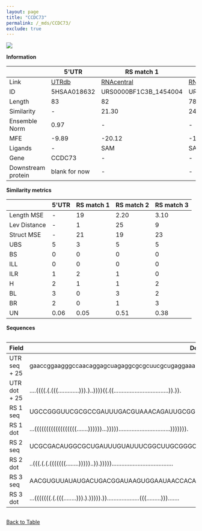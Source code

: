 ```yaml
---
layout: page
title: "CCDC73"
permalink: /_mds/CCDC73/
exclude: true
---
```




![](../../alns_9.28.22/aln_5HSAA018632_0.995.png?raw=true)


**Information**

| | 5'UTR       | RS match 1   | RS match 2  | RS match 3 |
| ---- | ----------- | ----------- | ----------- | ----------- |
| Link | <a href="http://utrdb.ba.itb.cnr.it/getutr/5HSAA018632/1" target="_blank" rel="noopener noreferrer">UTRdb</a>   | <a href="https://rnacentral.org/rna/URS0000BF1C3B/1454004" target="_blank" rel="noopener noreferrer">RNAcentral</a>     |<a href="https://rnacentral.org/rna/URS0000DADA8B/1940822" target="_blank" rel="noopener noreferrer">RNAcentral</a>  | <a href="https://rnacentral.org/rna/URS0000C2ECE3/515619" target="_blank" rel="noopener noreferrer">RNAcentral</a>   |
| ID | 5HSAA018632     | URS0000BF1C3B_1454004     | URS0000DADA8B_1940822     | URS0000C2ECE3_515619     |
| Length | 83     |  82    | 78   |  80    |
| Similarity | - | 21.30 | 24.01 | 24.82 |
| Ensemble Norm | 0.97 | - | - | - |
| MFE | -9.89 | -20.12 | -12.84 | -11.99 |
| Ligands | - | SAM | SAM | zmp-ztp |
| Gene | CCDC73 | - | - | - |
| Downstream protein | blank for now    |    -    | -  | - |


**Similarity metrics**

| | 5'UTR       | RS match 1   | RS match 2  | RS match 3 |
| ---- | ----------- | ----------- | ----------- | ----------- |
| Length MSE | - | 19 | 2.20 | 3.10 |
| Lev Distance | - | 1 | 25 | 9 |
| Struct MSE | - | 21 | 19 | 23 |
| UBS| 5 | 3 | 5 | 5 |
| BS | 0 | 0 | 0 | 0 |
| ILL | 0 | 0 | 0 | 0 |
| ILR | 1 | 2 | 1 | 0 |
| H | 2 | 1 | 1 | 2 |
| BL | 3 | 0 | 3 | 2 |
| BR | 2 | 0 | 1 | 3 |
| UN | 0.06 | 0.05 | 0.51 | 0.38 |

**Sequences**


<div style="overflow-x:auto;">

<table>
<colgroup>
<col width="30%" />
<col width="70%" />
</colgroup>
<thead>
<tr class="header">
<th>Field</th>
<th>Description</th>
</tr>
</thead>
<tbody>
<tr>
<td markdown="span">UTR seq + 25 </td>
<td markdown="span"> gaaccggaagggccaacaggagcuagaggcgcgcuucgcugaggaaauaaauauuaauATGGAAAGCAACTTCAATACTGAGT </td>
</tr>
<tr>
<td markdown="span">UTR dot + 25  </td>
<td markdown="span"> ....((((.(.(((.............))).)..))))((.((..................................)).)).
</td>
</tr>


<tr>
<td markdown="span">RS 1 seq </td>
<td markdown="span"> UGCCGGGUUCGCGCCGAUUUGACGUAAACAGAUUGCGGGCGCGUUAAAAAUACCGCUAAAGCGAAGCCAGAUCAGAACCCGU
</td>
</tr>


<tr>
<td markdown="span">RS 1 dot </td>
<td markdown="span"> ...((((((((((((((((((.......))))))...)))))................................))))))).
</td>
</tr>


<tr>
<td markdown="span">RS 2 seq </td>
<td markdown="span"> UCGCGACAUGGCGCUGAUUUGUAUUUCGGCUUGCGGGCGCAUUAUAAAUAUCGCUAAAGAGAAAGGUUGACGACGGGA
</td>
</tr>


<tr>
<td markdown="span">RS 2 dot </td>
<td markdown="span"> ..(((.(.(.(((((((........)))))..)).)))))......................................
</td>
</tr>


<tr>
<td markdown="span">RS 3 seq </td>
<td markdown="span"> AACGUGUUAUAUGACUGACGGAUAAGUGGAAUAACCACAUGAAAUAUAACAAAUAAGAGCCGACCGUCUGGGCGAUAAAC
</td>
</tr>


<tr>
<td markdown="span">RS 3 dot </td>
<td markdown="span"> ...(((((((.(.(((........))).).))))).))....................(((.........))).......
</td>
</tr>

</tbody>
</table>


</div>


[Back to Table](../../display)
